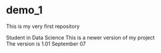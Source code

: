 # demo_1
This is my very first repository

Student in Data Science
This is a newer version of my project
<br>
The version is 1.01
September 07
